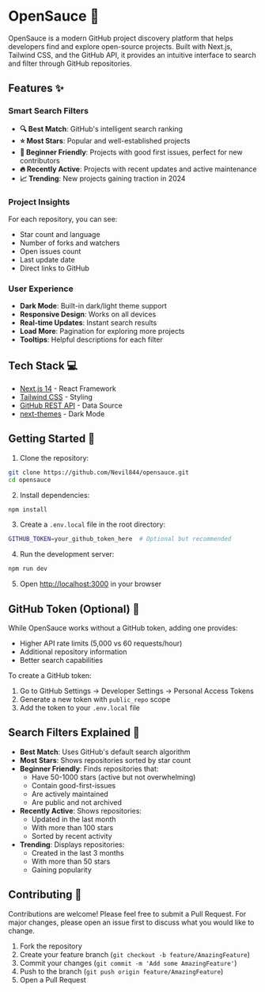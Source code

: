 # OpenSauce 🚀

OpenSauce is a modern GitHub project discovery platform that helps developers find and explore open-source projects. Built with Next.js, Tailwind CSS, and the GitHub API, it provides an intuitive interface to search and filter through GitHub repositories.

## Features ✨

### Smart Search Filters
- **🔍 Best Match**: GitHub's intelligent search ranking
- **⭐ Most Stars**: Popular and well-established projects
- **🌱 Beginner Friendly**: Projects with good first issues, perfect for new contributors
- **🔥 Recently Active**: Projects with recent updates and active maintenance
- **📈 Trending**: New projects gaining traction in 2024

### Project Insights
For each repository, you can see:
- Star count and language
- Number of forks and watchers
- Open issues count
- Last update date
- Direct links to GitHub

### User Experience
- **Dark Mode**: Built-in dark/light theme support
- **Responsive Design**: Works on all devices
- **Real-time Updates**: Instant search results
- **Load More**: Pagination for exploring more projects
- **Tooltips**: Helpful descriptions for each filter

## Tech Stack 💻

- [Next.js 14](https://nextjs.org/) - React Framework
- [Tailwind CSS](https://tailwindcss.com/) - Styling
- [GitHub REST API](https://docs.github.com/en/rest) - Data Source
- [next-themes](https://github.com/pacocoursey/next-themes) - Dark Mode

## Getting Started 🚀

1. Clone the repository:
```bash
git clone https://github.com/Nevil844/opensauce.git
cd opensauce
```

2. Install dependencies:
```bash
npm install
```

3. Create a `.env.local` file in the root directory:
```bash
GITHUB_TOKEN=your_github_token_here  # Optional but recommended
```

4. Run the development server:
```bash
npm run dev
```

5. Open [http://localhost:3000](http://localhost:3000) in your browser

## GitHub Token (Optional) 🔑

While OpenSauce works without a GitHub token, adding one provides:
- Higher API rate limits (5,000 vs 60 requests/hour)
- Additional repository information
- Better search capabilities

To create a GitHub token:
1. Go to GitHub Settings → Developer Settings → Personal Access Tokens
2. Generate a new token with `public_repo` scope
3. Add the token to your `.env.local` file

## Search Filters Explained 🔎

- **Best Match**: Uses GitHub's default search algorithm
- **Most Stars**: Shows repositories sorted by star count
- **Beginner Friendly**: Finds repositories that:
  - Have 50-1000 stars (active but not overwhelming)
  - Contain good-first-issues
  - Are actively maintained
  - Are public and not archived
- **Recently Active**: Shows repositories:
  - Updated in the last month
  - With more than 100 stars
  - Sorted by recent activity
- **Trending**: Displays repositories:
  - Created in the last 3 months
  - With more than 50 stars
  - Gaining popularity

## Contributing 🤝

Contributions are welcome! Please feel free to submit a Pull Request. For major changes, please open an issue first to discuss what you would like to change.

1. Fork the repository
2. Create your feature branch (`git checkout -b feature/AmazingFeature`)
3. Commit your changes (`git commit -m 'Add some AmazingFeature'`)
4. Push to the branch (`git push origin feature/AmazingFeature`)
5. Open a Pull Request


